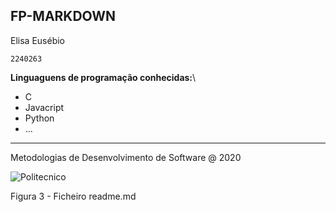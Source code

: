 **FP-MARKDOWN**
-----------------
Elisa Eusébio

`2240263`

**Linguaguens de programação conhecidas:**\
* C
* Javacript
* Python
* ...
----------------
Metodologias de Desenvolvimento de Software @ 2020

![Politecnico](https://diaaberto.ipleiria.pt/files/2023/02/LogoESTG@4x.png)

Figura 3 - Ficheiro readme.md


